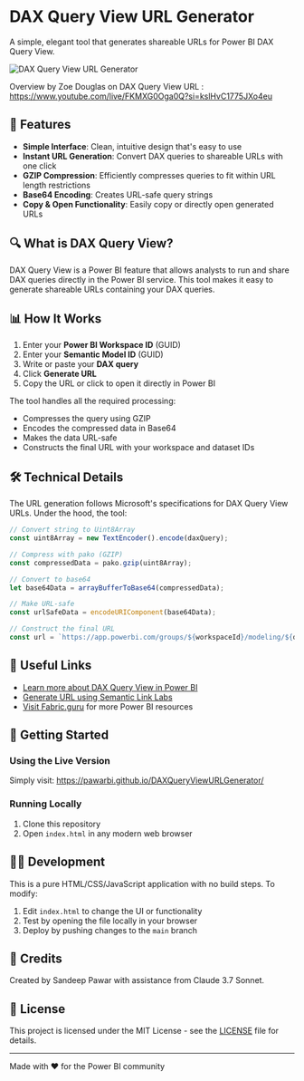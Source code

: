 # DAX Query View URL Generator

A simple, elegant tool that generates shareable URLs for Power BI DAX Query View.

![DAX Query View URL Generator](https://user-images.githubusercontent.com/your-username/your-repo/main/screenshot.png)

Overview by Zoe Douglas on DAX Query View URL : https://www.youtube.com/live/FKMXG0Oga0Q?si=kslHvC1775JXo4eu

## 🚀 Features

- **Simple Interface**: Clean, intuitive design that's easy to use
- **Instant URL Generation**: Convert DAX queries to shareable URLs with one click
- **GZIP Compression**: Efficiently compresses queries to fit within URL length restrictions
- **Base64 Encoding**: Creates URL-safe query strings
- **Copy & Open Functionality**: Easily copy or directly open generated URLs

## 🔍 What is DAX Query View?

DAX Query View is a Power BI feature that allows analysts to run and share DAX queries directly in the Power BI service. This tool makes it easy to generate shareable URLs containing your DAX queries.

## 📊 How It Works

1. Enter your **Power BI Workspace ID** (GUID)
2. Enter your **Semantic Model ID** (GUID)
3. Write or paste your **DAX query**
4. Click **Generate URL**
5. Copy the URL or click to open it directly in Power BI

The tool handles all the required processing:
- Compresses the query using GZIP
- Encodes the compressed data in Base64
- Makes the data URL-safe
- Constructs the final URL with your workspace and dataset IDs

## 🛠️ Technical Details

The URL generation follows Microsoft's specifications for DAX Query View URLs. Under the hood, the tool:

```javascript
// Convert string to Uint8Array
const uint8Array = new TextEncoder().encode(daxQuery);

// Compress with pako (GZIP)
const compressedData = pako.gzip(uint8Array);

// Convert to base64
let base64Data = arrayBufferToBase64(compressedData);

// Make URL-safe
const urlSafeData = encodeURIComponent(base64Data);

// Construct the final URL
const url = `https://app.powerbi.com/groups/${workspaceId}/modeling/${datasetId}/daxQueryView?query=${urlSafeData}`;
```

## 🔗 Useful Links

- [Learn more about DAX Query View in Power BI](https://learn.microsoft.com/en-us/power-bi/transform-model/dax-query-view#dax-query-view-in-web)
- [Generate URL using Semantic Link Labs](https://semantic-link-labs.readthedocs.io/en/stable/sempy_labs.html#sempy_labs.generate_dax_query_view_url)
- [Visit Fabric.guru](https://www.fabric.guru) for more Power BI resources

## 🚀 Getting Started

### Using the Live Version

Simply visit: https://pawarbi.github.io/DAXQueryViewURLGenerator/

### Running Locally

1. Clone this repository
2. Open `index.html` in any modern web browser

## 👨‍💻 Development

This is a pure HTML/CSS/JavaScript application with no build steps. To modify:

1. Edit `index.html` to change the UI or functionality
2. Test by opening the file locally in your browser
3. Deploy by pushing changes to the `main` branch

## 📝 Credits

Created by Sandeep Pawar with assistance from Claude 3.7 Sonnet.

## 📄 License

This project is licensed under the MIT License - see the [LICENSE](LICENSE) file for details.

---

Made with ❤️ for the Power BI community
